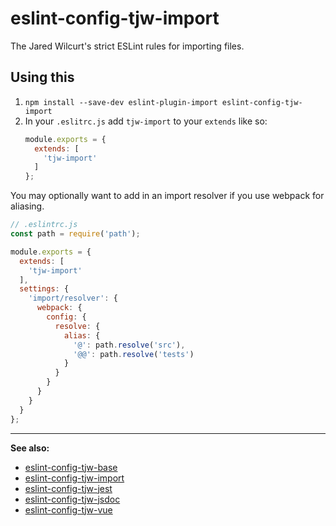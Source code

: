 # eslint-config-tjw-import

The Jared Wilcurt's strict ESLint rules for importing files.


## Using this

1. `npm install --save-dev eslint-plugin-import eslint-config-tjw-import`
1. In your `.eslitrc.js` add `tjw-import` to your `extends` like so:
    ```js
    module.exports = {
      extends: [
        'tjw-import'
      ]
    };
    ```

You may optionally want to add in an import resolver if you use webpack for aliasing.

```js
// .eslintrc.js
const path = require('path');

module.exports = {
  extends: [
    'tjw-import'
  ],
  settings: {
    'import/resolver': {
      webpack: {
        config: {
          resolve: {
            alias: {
              '@': path.resolve('src'),
              '@@': path.resolve('tests')
            }
          }
        }
      }
    }
  }
};
```


* * *


**See also:**

* [eslint-config-tjw-base](https://github.com/tjw-lint/eslint-config-tjw-base)
* [eslint-config-tjw-import](https://github.com/tjw-lint/eslint-config-tjw-import)
* [eslint-config-tjw-jest](https://github.com/tjw-lint/eslint-config-tjw-jest)
* [eslint-config-tjw-jsdoc](https://github.com/tjw-lint/eslint-config-tjw-jsdoc)
* [eslint-config-tjw-vue](https://github.com/tjw-lint/eslint-config-tjw-vue)
